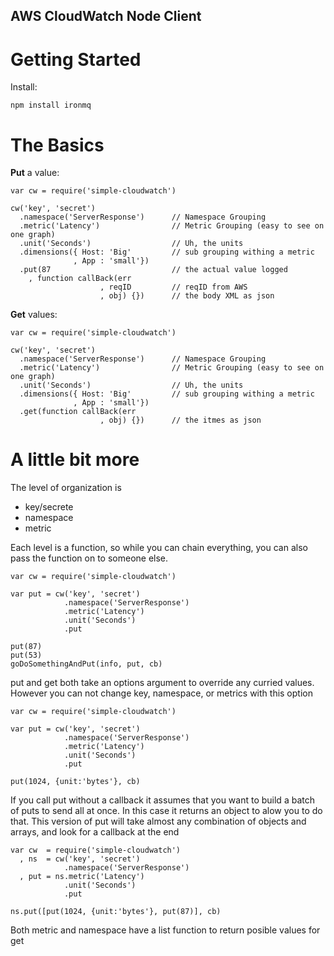 AWS CloudWatch Node Client
-------------

Getting Started
==============

Install:

    npm install ironmq

The Basics
=========

**Put** a value:

    var cw = require('simple-cloudwatch')
    
    cw('key', 'secret')
      .namespace('ServerResponse')      // Namespace Grouping
      .metric('Latency')                // Metric Grouping (easy to see on one graph)
      .unit('Seconds')                  // Uh, the units
      .dimensions({ Host: 'Big'         // sub grouping withing a metric
                  , App : 'small'})
      .put(87                           // the actual value logged
        , function callBack(err
                        , reqID         // reqID from AWS
                        , obj) {})      // the body XML as json      

**Get** values:

    var cw = require('simple-cloudwatch')
    
    cw('key', 'secret')
      .namespace('ServerResponse')      // Namespace Grouping
      .metric('Latency')                // Metric Grouping (easy to see on one graph)
      .unit('Seconds')                  // Uh, the units
      .dimensions({ Host: 'Big'         // sub grouping withing a metric
                  , App : 'small'})
      .get(function callBack(err
                        , obj) {})      // the itmes as json 

A little bit more
==========

The level of organization is

* key/secrete
* namespace
* metric

Each level is a function, so while you can chain everything, you can also
pass the function on to someone else.

    var cw = require('simple-cloudwatch')
    
    var put = cw('key', 'secret')
                .namespace('ServerResponse')
                .metric('Latency')
                .unit('Seconds')
                .put
    
    put(87)
    put(53)
    goDoSomethingAndPut(info, put, cb)


put and get both take an options argument to override any curried values.
However you can not change key, namespace, or metrics with this option

    var cw = require('simple-cloudwatch')
    
    var put = cw('key', 'secret')
                .namespace('ServerResponse')
                .metric('Latency')
                .unit('Seconds')
                .put
    
    put(1024, {unit:'bytes'}, cb)


If you call put without a callback it assumes that you want to build
a batch of puts to send all at once.  In this case it returns an
object to alow you to do that.  This version of put will take
almost any combination of objects and arrays, and look for a
callback at the end

    var cw  = require('simple-cloudwatch')
      , ns  = cw('key', 'secret')
                .namespace('ServerResponse')
      , put = ns.metric('Latency')
                .unit('Seconds')
                .put
    
    ns.put([put(1024, {unit:'bytes'}, put(87)], cb)

Both metric and namespace have a list function to return posible
values for get
